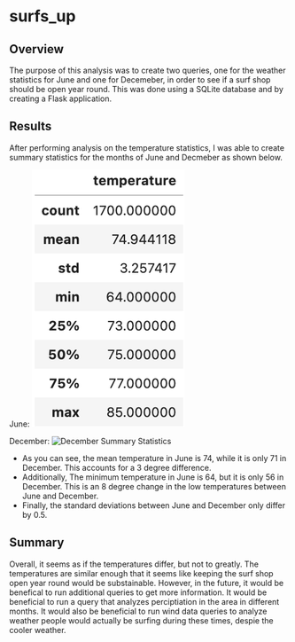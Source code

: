 # surfs_up
## Overview
The purpose of this analysis was to create two queries, one for the weather statistics for June and one for Decemeber, in order to see if a surf shop should be open year round.  This was done using a SQLite database and by creating a Flask application. 
## Results
After performing analysis on the temperature statistics, I was able to create summary statistics for the months of June and Decmeber as shown below. 

June: 
![June Summary statistics](https://github.com/heatherhutchinson211/surfs_up/blob/main/Screenshot%202023-01-25%20at%204.14.22%20PM.png)

December:
![December Summary Statistics]()


- As you can see, the mean temperature in June is 74, while it is only 71 in December.  This accounts for a 3 degree difference.
- Additionally,  The minimum temperature in June is 64, but it is only 56 in December.  This is an 8 degree change in the low temperatures between June and December.
- Finally,  the standard deviations between June and December only differ by 0.5. 
## Summary 
Overall, it seems as if the temperatures differ, but not to greatly.  The temperatures are similar enough that it seems like keeping the surf shop open year round would be substainable. However, in the future, it would be benefical to run additional queries to get more information.  It would be beneficial to run a query that analyzes perciptiation in the area in different months.  It would also be beneficial to run wind data queries to analyze weather people would actually be surfing during these times, despie the cooler weather. 
